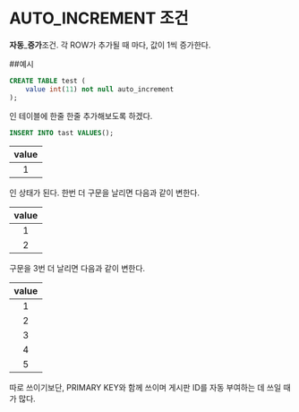 # AUTO_INCREMENT 조건
**자동**_**증가**조건. 각 ROW가 추가될 때 마다, 값이 1씩 증가한다.

##예시
```sql
CREATE TABLE test (
    value int(11) not null auto_increment
);
```
인 테이블에 한줄 한줄 추가해보도록 하겠다.

```sql
INSERT INTO tast VALUES();
```

|value|
|:-:|
|1|

인 상태가 된다. 한번 더 구문을 날리면 다음과 같이 변한다.

|value|
|:-:|
|1|
|2|

구문을 3번 더 날리면 다음과 같이 변한다.

|value|
|:-:|
|1|
|2|
|3|
|4|
|5|

따로 쓰이기보단, PRIMARY KEY와 함께 쓰이며 게시판 ID를 자동 부여하는 데 쓰일 때가 많다.

